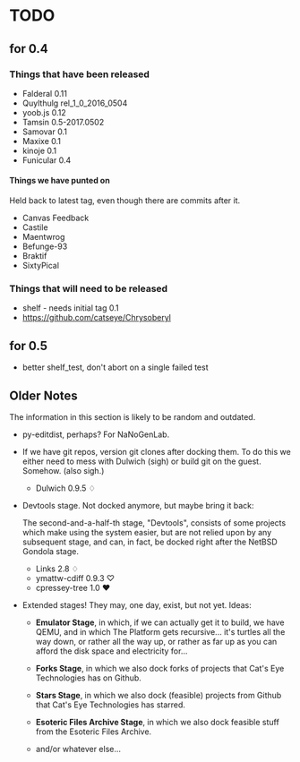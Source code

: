 TODO
====

for 0.4
-------

### Things that have been released

*   Falderal 0.11
*   Quylthulg rel_1_0_2016_0504
*   yoob.js 0.12
*   Tamsin 0.5-2017.0502
*   Samovar 0.1
*   Maxixe 0.1
*   kinoje 0.1
*   Funicular 0.4

#### Things we have punted on

Held back to latest tag, even though there are commits after it.

*   Canvas Feedback
*   Castile
*   Maentwrog
*   Befunge-93
*   Braktif
*   SixtyPical

### Things that will need to be released

*   shelf - needs initial tag 0.1
*   https://github.com/catseye/Chrysoberyl

for 0.5
-------

*   better shelf_test, don't abort on a single failed test

Older Notes
-----------

The information in this section is likely to be random and outdated.

*   py-editdist, perhaps?  For NaNoGenLab.

*   If we have git repos, version git clones after docking them.  To do this
    we either need to mess with Dulwich (sigh) or build git on the guest.
    Somehow.  (also sigh.)
    
    *   Dulwich 0.9.5 ♢

*   Devtools stage.  Not docked anymore, but maybe bring it back:
    
    The second-and-a-half-th stage, "Devtools", consists of some projects
    which make using the system easier, but are not relied upon by any
    subsequent stage, and can, in fact, be docked right after the
    NetBSD Gondola stage.
    
    *   Links 2.8 ♢
    *   ymattw-cdiff 0.9.3 ♡
    *   cpressey-tree 1.0 ♥

*   Extended stages!  They may, one day, exist, but not yet.  Ideas:
    
    *   **Emulator Stage**, in which, if we can actually get it to build,
        we have QEMU, and in which The Platform gets recursive... it's
        turtles all the way down, or rather all the way up, or rather as
        far up as you can afford the disk space and electricity for...
    
    *   **Forks Stage**, in which we also dock forks of projects that
        Cat's Eye Technologies has on Github.

    *   **Stars Stage**, in which we also dock (feasible) projects from
        Github that Cat's Eye Technologies has starred.
    
    *   **Esoteric Files Archive Stage**, in which we also dock feasible
        stuff from the Esoteric Files Archive.
    
    *   and/or whatever else...
